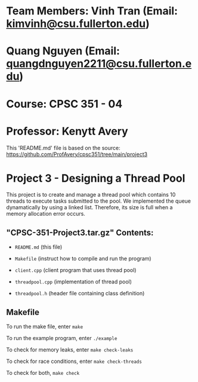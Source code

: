 # Team Members: Vinh Tran (Email: kimvinh@csu.fullerton.edu)
#	        Quang Nguyen (Email: quangdnguyen2211@csu.fullerton.edu)
# Course: CPSC 351 - 04
# Professor: Kenytt Avery

This 'README.md' file is based on the source: https://github.com/ProfAvery/cpsc351/tree/main/project3

# Project 3 - Designing a Thread Pool

This project is to create and manage a thread pool which contains 10 threads to execute tasks submitted to the pool. We implemented
the queue dynamatically by using a linked list. Therefore, its size is full when a memory allocation error occurs. 

## "CPSC-351-Project3.tar.gz" Contents:

- `README.md` (this file)

- `Makefile` (instruct how to compile and run the program)

- `client.cpp` (client program that uses thread pool)

- `threadpool.cpp` (implementation of thread pool)

- `threadpool.h` (header file containing class definition)

## Makefile

To run the make file, enter `make`

To run the example program, enter `./example`

To check for memory leaks, enter `make check-leaks`

To check for race conditions, enter `make check-threads`

To check for both, `make check`
